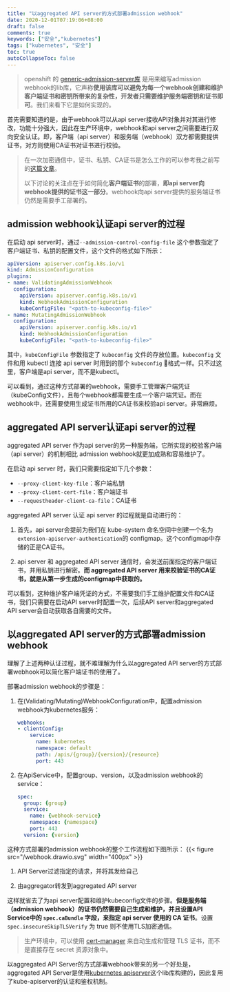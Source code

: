 ```yaml
---
title: "以aggregated API server的方式部署admission webhook"
date: 2020-12-01T07:19:06+08:00
draft: false
comments: true
keywords: ["安全","kubernetes"]
tags: ["kubernetes", "安全"]
toc: true
autoCollapseToc: false
---
```


> openshift 的 [generic-admission-server库](https://github.com/openshift/generic-admission-server#generic-admission-server) 是用来编写admission webhook的lib库，它声称**使用该库可以避免为每一个webhook创建和维护客户端证书和密钥所带来的复杂性，开发者只需要维护服务端密钥和证书即可**。我们来看下它是如何实现的。

首先需要知道的是，由于webhook可以从api server接收API对象并对其进行修改，功能十分强大，因此在生产环境中，webhook和api server之间需要进行双向安全认证。即，客户端（api server）和服务端（webhook）双方都需要提供证书，对方则使用CA证书对证书进行校验。
> 在一次加密通信中，证书、私钥、CA证书是怎么工作的可以参考我之前写的[这篇文章](https://cvvz.github.io/post/about-computer-security/)。
>
> 以下讨论的关注点在于如何简化**客户端证书**的部署，**即api server向webhook提供的证书这一部分**。webhook向api server提供的服务端证书仍然是需要手工部署的。

## admission webhook认证api server的过程

在启动 api server时，通过`--admission-control-config-file` 这个参数指定了客户端证书、私钥的配置文件，这个文件的格式如下所示：

```yaml
apiVersion: apiserver.config.k8s.io/v1
kind: AdmissionConfiguration
plugins:
- name: ValidatingAdmissionWebhook
  configuration:
    apiVersion: apiserver.config.k8s.io/v1
    kind: WebhookAdmissionConfiguration
    kubeConfigFile: "<path-to-kubeconfig-file>"
- name: MutatingAdmissionWebhook
  configuration:
    apiVersion: apiserver.config.k8s.io/v1
    kind: WebhookAdmissionConfiguration
    kubeConfigFile: "<path-to-kubeconfig-file>"
```

其中，`kubeConfigFile` 参数指定了 `kubeconfig` 文件的存放位置。`kubeconfig` 文件和用 kubectl 连接 api server 时用到的那个 `kubeconfig` 格式一样。只不过这里，客户端是api server，而不是kubectl。

可以看到，通过这种方式部署的webhook，需要手工管理客户端凭证（kubeConfig文件），且每个webhook都需要生成一个客户端凭证。而在webhook中，还需要使用生成证书所用的CA证书来校验api server。非常麻烦。

## aggregated API server认证api server的过程

aggregated API server 作为api server的另一种服务端，它所实现的校验客户端（api server）的机制相比 admission webhook就更加成熟和容易维护了。

在启动 api server 时，我们只需要指定如下几个参数：

- `--proxy-client-key-file`：客户端私钥
- `--proxy-client-cert-file`：客户端证书
- `--requestheader-client-ca-file`：CA证书

aggregated API server 认证 api server 的过程就是自动进行的：

1. 首先，api server会提前为我们在 kube-system 命名空间中创建一个名为 `extension-apiserver-authentication`的 configmap。这个configmap中存储的正是CA证书。

2. api server 和 aggregated API server 通信时，会发送前面指定的客户端证书，并用私钥进行解密。**而 aggregated API server 用来校验证书的CA证书，就是从第一步生成的configmap中获取的。**

可以看到，这种维护客户端凭证的方式，不需要我们手工维护配置文件和CA证书，我们只需要在启动API server时配置一次，后续API server和aggregated API server会自动获取各自需要的文件。

## 以aggregated API server的方式部署admission webhook

理解了上述两种认证过程，就不难理解为什么以aggregated API server的方式部署webhook可以简化客户端证书的使用了。

部署admission webhook的步骤是：

1. 在(Validating/Mutating)WebhookConfiguration中，配置admission webhook为kubernetes服务：

    ```yaml
    webhooks:
    - clientConfig:
        service:
          name: kubernetes
          namespace: default
          path: /apis/{group}/{version}/{resource}
          port: 443
    ```

2. 在ApiService中，配置group、version，以及admission webhook的service：

    ```yaml
    spec:
      group: {group}
      service:
        name: {webhook-service}
        namespace: {namespace}
        port: 443
      version: {version}
    ```

这种方式部署的admission webhook的整个工作流程如下图所示：
{{< figure src="/webhook.drawio.svg" width="400px" >}}

1. API Server过滤指定的请求，并将其发给自己

2. 由aggregator转发到aggregated API server

这样就省去了为api server配置和维护kubeconfig文件的步骤。**但是服务端（admission webhook）的证书仍然需要自己生成和维护，并且设置API Service中的 `spec.caBundle` 字段，来指定 api server 使用的 CA 证书**。设置 `spec.insecureSkipTLSVerify` 为 true 则不使用TLS加密通信。

> 生产环境中，可以使用 [cert-manager](https://github.com/jetstack/cert-manager) 来自动生成和管理 TLS 证书，而不是直接存在 secret 资源对象中。

以aggregated API Server的方式部署webhook带来的另一个好处是，aggregated API Server是使用[kubernetes apiserver](https://github.com/kubernetes/apiserver)这个lib库构建的，因此复用了kube-apiserver的认证和鉴权机制。

